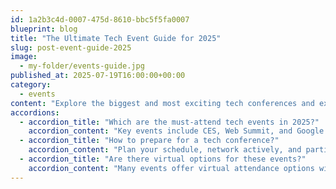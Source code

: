 ```yaml
---
id: 1a2b3c4d-0007-475d-8610-bbc5f5fa0007
blueprint: blog
title: "The Ultimate Tech Event Guide for 2025"
slug: post-event-guide-2025
image:
  - my-folder/events-guide.jpg
published_at: 2025-07-19T16:00:00+00:00
category:
  - events
content: "Explore the biggest and most exciting tech conferences and expos happening this year."
accordions:
  - accordion_title: "Which are the must-attend tech events in 2025?"
    accordion_content: "Key events include CES, Web Summit, and Google I/O, offering insights into the latest innovations."
  - accordion_title: "How to prepare for a tech conference?"
    accordion_content: "Plan your schedule, network actively, and participate in workshops to maximize your experience."
  - accordion_title: "Are there virtual options for these events?"
    accordion_content: "Many events offer virtual attendance options with live streams and interactive sessions."
---
```

